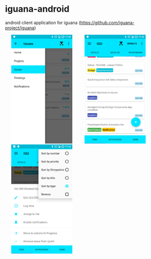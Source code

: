 # iguana-android
android client application for iguana (https://github.com/iguana-project/iguana)

<img src="https://raw.githubusercontent.com/asdfkaba/test/master/demo3.png" width="200" hspace="20"><img src="https://raw.githubusercontent.com/asdfkaba/test/master/demo1.png" width="200" hspace="20"><img src="https://raw.githubusercontent.com/asdfkaba/test/master/demo2.png" width="200" hspace="20">
